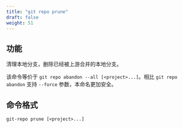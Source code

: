 ```yaml
---
title: "git repo prune"
draft: false
weight: 51
---
```


## 功能

清理本地分支，删除已经被上游合并的本地分支。

该命令等价于 `git repo abandon --all [<project>...]`。相比 `git repo abandon` 支持 `--force` 参数，本命名更加安全。

## 命令格式

    git-repo prune [<project>...]
